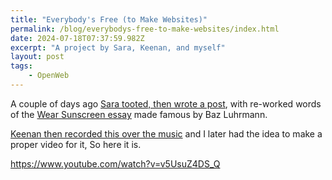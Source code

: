 ```yaml
---
title: "Everybody's Free (to Make Websites)"
permalink: /blog/everybodys-free-to-make-websites/index.html
date: 2024-07-18T07:37:59.982Z
excerpt: "A project by Sara, Keenan, and myself"
layout: post
tags:
    - OpenWeb
---
```


A couple of days ago [Sara tooted, then wrote a post](https://sarajoy.dev/blog/write-websites/), with re-worked words of the [Wear Sunscreen essay](https://en.wikipedia.org/wiki/Wear_Sunscreen) made famous by Baz Luhrmann.

[Keenan then recorded this over the music](https://social.lol/@keenan/112798722706686399) and I later had the idea to make a proper video for it, So here it is.

https://www.youtube.com/watch?v=v5UsuZ4DS_Q